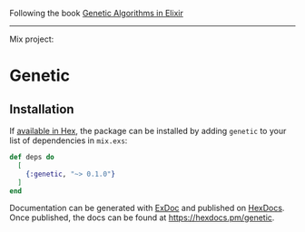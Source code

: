 Following the book [Genetic Algorithms in Elixir](https://pragprog.com/titles/smgaelixir/genetic-algorithms-in-elixir/)





----
Mix project:

# Genetic

## Installation

If [available in Hex](https://hex.pm/docs/publish), the package can be installed
by adding `genetic` to your list of dependencies in `mix.exs`:

```elixir
def deps do
  [
    {:genetic, "~> 0.1.0"}
  ]
end
```

Documentation can be generated with [ExDoc](https://github.com/elixir-lang/ex_doc)
and published on [HexDocs](https://hexdocs.pm). Once published, the docs can
be found at <https://hexdocs.pm/genetic>.


